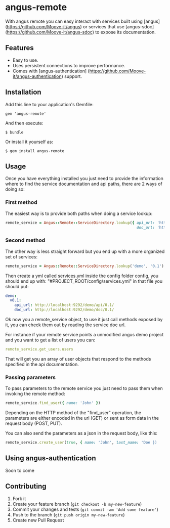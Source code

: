 # angus-remote

With angus remote you can easy interact with services built
using [angus] (https://github.com/Moove-it/angus) or services that
use [angus-sdoc] (https://github.com/Moove-it/angus-sdoc) to expose its documentation.

## Features

* Easy to use.
* Uses persistent connections to improve performance.
* Comes with [angus-authentication] (https://github.com/Moove-it/angus-authentication) support.

## Installation

Add this line to your application's Gemfile:

    gem 'angus-remote'

And then execute:

    $ bundle

Or install it yourself as:

    $ gem install angus-remote

## Usage

Once you have everything installed you just need to provide the information where to find the
service documentation and api paths, there are 2 ways of doing so:

### First method

The easiest way is to provide both paths when doing a service lookup:

```ruby
remote_service = Angus::Remote::ServiceDirectory.lookup({ api_url: 'http://localhost:9292/demo/api/0.1/',
                                                          doc_url: 'http://localhost:9292/demo/doc/0.1/' })
```

### Second method

The other way is less straight forward but you end up with a more organized set of services:
```ruby
remote_service = Angus::Remote::ServiceDirectory.lookup('demo', '0.1')
```

Then create a yml called services.yml inside the config folder config, you should end up with: "#PROJECT_ROOT/config/services.yml"
in that file you should put:
```yml
demo:
  v0.1:
    api_url: http://localhost:9292/demo/api/0.1/
    doc_url: http://localhost:9292/demo/doc/0.1/
```

Ok now you a remote_service object, to use it just call methods exposed by it, you can check them out
by reading the service doc url.

For instance if your remote service points a unmodified angus demo project and you want to
get a list of users you can:

```yml
remote_service.get_users.users
```
That will get you an array of user objects that respond to the methods specified in
the api documentation.

### Passing parameters

To pass parameters to the remote service you just need to pass them when invoking the remote method:

```ruby
remote_service.find_user({ name: 'John' })
```

Depending on the HTTP method of the "find_user" operation, the parameters are either encoded in
the url (GET) or sent as form data in the request body (POST, PUT).

You can also send the parameters as a json in the request body, like this:

```ruby
remote_service.create_user(true, { name: 'John', last_name: 'Doe })
```

## Using angus-authentication
Soon to come

## Contributing

1. Fork it
2. Create your feature branch (`git checkout -b my-new-feature`)
3. Commit your changes and tests (`git commit -am 'Add some feature'`)
4. Push to the branch (`git push origin my-new-feature`)
5. Create new Pull Request